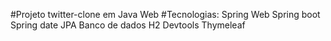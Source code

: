  #Projeto twitter-clone em Java Web
 #Tecnologias: 	Spring Web
				        Spring boot
				        Spring date JPA
				        Banco de dados H2
				        Devtools
				       Thymeleaf
